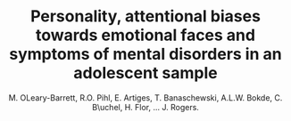 ---
author: M. OLeary-Barrett, R.O. Pihl, E. Artiges, T. Banaschewski, A.L.W. Bokde, C. B\uchel, H. Flor, ... J. Rogers.
title: Personality, attentional biases towards emotional faces and symptoms of mental disorders in an adolescent sample
journal: PLoS ONE
year: 2015
type: article
doi: 10.1371/journal.pone.0128271
volume: 10
number: 6
---